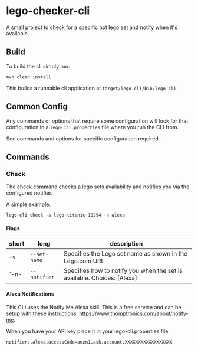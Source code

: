 # lego-checker-cli
A small project to check for a specific hot lego set and notify when it's available.

## Build
To build the cli simply run:

```
mvn clean install
```

This builds a runnable cli application at `target/lego-cli/bin/lego-cli`

## Common Config
Any commands or options that require some configuration will look for that configuration in a `lego-cli.properties` file where you run the CLI from.

See commands and options for specific configuration required.

## Commands
### Check
The check command checks a lego sets availability and notifies you via the configured notifier.

A simple example:
```
lego-cli check -s lego-titanic-10294 -n alexa
```

#### Flags
| short | long | description |
| ----- | ---- | ----------- |
| `-s` | `--set-name` | Specifies the Lego set name as shown in the Lego.com URL |
| `-n- | `--notifier` | Specifies how to notify you when the set is available. Choices: [Alexa] |

#### Alexa Notifications
This CLI uses the Notify Me Alexa skill. This is a free service and can be setup with these instructions: https://www.thomptronics.com/about/notify-me.

When you have your API key place it in your lego-cli.properties file:
```
notifiers.alexa.accessCode=amzn1.ask.account.XXXXXXXXXXXXXXXXXX
```
